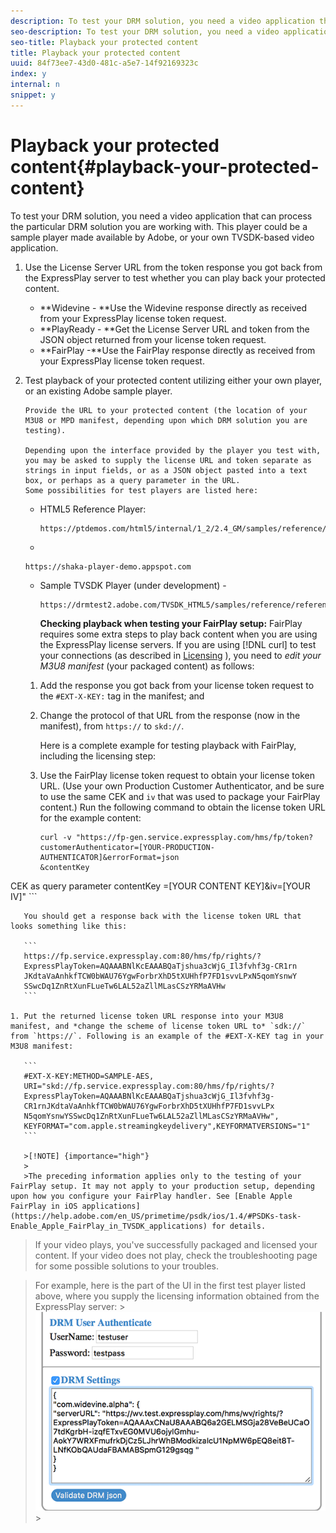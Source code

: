 ```yaml
---
description: To test your DRM solution, you need a video application that can process the particular DRM solution you are working with. This player could be a sample player made available by Adobe, or your own TVSDK-based video application.
seo-description: To test your DRM solution, you need a video application that can process the particular DRM solution you are working with. This player could be a sample player made available by Adobe, or your own TVSDK-based video application.
seo-title: Playback your protected content
title: Playback your protected content
uuid: 84f73ee7-43d0-481c-a5e7-14f92169323c
index: y
internal: n
snippet: y
---
```


# Playback your protected content{#playback-your-protected-content}

To test your DRM solution, you need a video application that can process the particular DRM solution you are working with. This player could be a sample player made available by Adobe, or your own TVSDK-based video application.

1. Use the License Server URL from the token response you got back from the ExpressPlay server to test whether you can play back your protected content.

    * **Widevine - **Use the Widevine response directly as received from your ExpressPlay license token request. 
    * **PlayReady - **Get the License Server URL and token from the JSON object returned from your license token request. 
    * **FairPlay -**Use the FairPlay response directly as received from your ExpressPlay license token request.

1. Test playback of your protected content utilizing either your own player, or an existing Adobe sample player.

       Provide the URL to your protected content (the location of your M3U8 or MPD manifest, depending upon which DRM solution you are testing).

       Depending upon the interface provided by the player you test with, you may be asked to supply the license URL and token separate as strings in input fields, or as a JSON object pasted into a text box, or perhaps as a query parameter in the URL. 
       Some possibilities for test players are listed here:

    * HTML5 Reference Player:     
    
      ```    
      https://ptdemos.com/html5/internal/1_2/2.4_GM/samples/reference/reference_player.html
      ```    
    
    * 
    
      ```    
      https://shaka-player-demo.appspot.com
      ```    
    
    * Sample TVSDK Player (under development) -     
    
      ```    
      https://drmtest2.adobe.com/TVSDK_HTML5/samples/reference/reference_player.html
      ```

       **Checking playback when testing your FairPlay setup:** FairPlay requires some extra steps to play back content when you are using the ExpressPlay license servers. If you are using [!DNL curl] to test your connections (as described in [Licensing](../../multi-drm-workflows/quick-start/handle-the-licensing.md) ), you need to *edit your M3U8 manifest* (your packaged content) as follows:

    1. Add the response you got back from your license token request to the `#EXT-X-KEY:` tag in the manifest; and 
    1. Change the protocol of that URL from the response (now in the manifest), from `https://` to `skd://`.

       Here is a complete example for testing playback with FairPlay, including the licensing step:

    1. Use the FairPlay license token request to obtain your license token URL. (Use your own Production Customer Authenticator, and be sure to use the same CEK and `iv` that was used to package your FairPlay content.) Run the following command to obtain the license token URL for the example content:     
    
       ```    
       curl -v "https://fp-gen.service.expressplay.com/hms/fp/token? 
       customerAuthenticator=[YOUR-PRODUCTION-AUTHENTICATOR]&errorFormat=json 
       &contentKey 
<indexterm>
  CEK 
 <indexterm>
   as query parameter contentKey 
 </indexterm> 
</indexterm>=[YOUR CONTENT KEY]&iv=[YOUR IV]"
       ```    
    
       You should get a response back with the license token URL that looks something like this:     
    
       ```    
       https://fp.service.expressplay.com:80/hms/fp/rights/? 
       ExpressPlayToken=AQAAABNlKcEAAABQaTjshua3cWjG_Il3fvhf3g-CR1rn 
       JKdtaVaAnhkfTCW0bWAU76YgwForbrXhD5tXUHhfP7FD1svvLPxN5qomYsnwY 
       SSwcDq1ZnRtXunFLueTw6LAL52aZllMLasCSzYRMaAVHw 
       ```

    1. Put the returned license token URL response into your M3U8 manifest, and *change the scheme of license token URL to* `sdk://` from `https://`. Following is an example of the #EXT-X-KEY tag in your M3U8 manifest:     
    
       ```    
       #EXT-X-KEY:METHOD=SAMPLE-AES, 
       URI="skd://fp.service.expressplay.com:80/hms/fp/rights/? 
       ExpressPlayToken=AQAAABNlKcEAAABQaTjshua3cWjG_Il3fvhf3g- 
       CR1rnJKdtaVaAnhkfTCW0bWAU76YgwForbrXhD5tXUHhfP7FD1svvLPx 
       N5qomYsnwYSSwcDq1ZnRtXunFLueTw6LAL52aZllMLasCSzYRMaAVHw", 
       KEYFORMAT="com.apple.streamingkeydelivery",KEYFORMATVERSIONS="1"
       ```

       >[!NOTE] {importance="high"}
       >
       >The preceding information applies only to the testing of your FairPlay setup. It may not apply to your production setup, depending upon how you configure your FairPlay handler. See [Enable Apple FairPlay in iOS applications](https://help.adobe.com/en_US/primetime/psdk/ios/1.4/#PSDKs-task-Enable_Apple_FairPlay_in_TVSDK_applications) for details.

>If your video plays, you've successfully packaged and licensed your content. If your video does not play, check the troubleshooting page for some possible solutions to your troubles. 

>
><a id="example_603D92A1F3924467B5D66EC862B8F59C"></a>

>For example, here is the part of the UI in the first test player listed above, where you supply the licensing information obtained from the ExpressPlay server: >
><a id="fig_zjy_q2c_rw"></a>
>![](assets/sample-player-drm-settings-web.png)>
